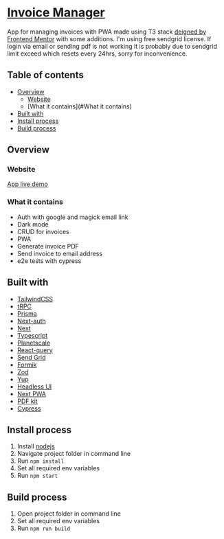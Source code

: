 # [Invoice Manager](https://invoices-manager-nine.vercel.app/)

App for managing invoices with PWA made using T3 stack [deigned by Frontend Mentor](https://www.frontendmentor.io/challenges/invoice-app-i7KaLTQjl) with some additions. I'm using free sendgrid license. If login via email or sending pdf is not working it is probably due to sendgrid limit exceed which resets every 24hrs, sorry for inconvenience.

## Table of contents

- [Overview](#overview)
  - [Website](#website)
  - [What it contains](#What it contains)
- [Built with](#built-with)
- [Install process](#install-process)
- [Build process](#build-process)

## Overview

### Website

[App live demo](https://invoices-manager-nine.vercel.app/)

### What it contains

- Auth with google and magick email link
- Dark mode
- CRUD for invoices
- PWA
- Generate invoice PDF
- Send invoice to email address
- e2e tests with cypress

## Built with

- [TailwindCSS](https://tailwindcss.com/)
- [tRPC](https://trpc.io/)
- [Prisma](https://www.prisma.io/)
- [Next-auth](https://next-auth.js.org/)
- [Next](https://nextjs.org/)
- [Typescript](https://www.typescriptlang.org/)
- [Planetscale](https://planetscale.com/)
- [React-query](https://react-query-v3.tanstack.com/)
- [Send Grid](https://sendgrid.com/)
- [Formik](https://formik.org/)
- [Zod](https://zod.dev/)
- [Yup](https://www.npmjs.com/package/yup)
- [Headless UI](https://headlessui.com/)
- [Next PWA](https://www.npmjs.com/package/next-pwa)
- [PDF kit](https://pdfkit.org/)
- [Cypress](https://docs.cypress.io)

## Install process

1. Install [nodejs](https://nodejs.org/en/download/)
2. Navigate project folder in command line
3. Run `npm install`
4. Set all required env variables
5. Run `npm start`

## Build process

1. Open project folder in command line
2. Set all required env variables
3. Run `npm run build`
